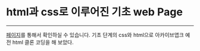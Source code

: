 # html과 css로 이루어진 기초 web Page

----------------------------------------------------

[페이지](https://fascinating-melba-f43bce.netlify.app/home)를 통해서 확인하실 수 있습니다.
기초 단계의 css와 html으로 아카이브앱크 예전 html 클론 코딩을 해 보았다.
